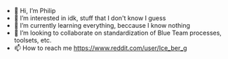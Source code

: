 - 👋 Hi, I’m Philip
- 👀 I’m interested in idk, stuff that I don't know I guess
- 🌱 I’m currently learning everything, beccause I know nothing
- 💞️ I’m looking to collaborate on standardization of Blue Team processes, toolsets, etc.
- 📫 How to reach me https://www.reddit.com/user/Ice_ber_g

<!---
Kleinbp/Kleinbp is a ✨ special ✨ repository because its `README.md` (this file) appears on your GitHub profile.
You can click the Preview link to take a look at your changes.
--->
